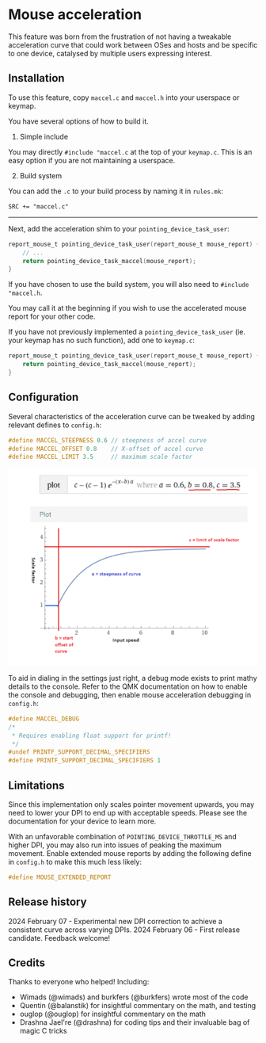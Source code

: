 # Mouse acceleration

This feature was born from the frustration of not having a tweakable acceleration curve that could work between OSes and hosts and be specific to one device, catalysed by multiple users expressing interest.

## Installation

To use this feature, copy `maccel.c` and `maccel.h` into your userspace or keymap.

You have several options of how to build it.

1. Simple include

You may directly `#include "maccel.c` at the top of your `keymap.c`. This is an easy option if you are not maintaining a userspace.

2. Build system

You can add the `.c` to your build process by naming it in `rules.mk`: 
```
SRC += "maccel.c"
```

---

Next, add the acceleration shim to your `pointing_device_task_user`:
```c
report_mouse_t pointing_device_task_user(report_mouse_t mouse_report) {
    // ...
    return pointing_device_task_maccel(mouse_report);
}
```
If you have chosen to use the build system, you will also need to `#include "maccel.h`.

You may call it at the beginning if you wish to use the accelerated mouse report for your other code.

If you have not previously implemented a `pointing_device_task_user` (ie. your keymap has no such function), add one to `keymap.c`:
```c
report_mouse_t pointing_device_task_user(report_mouse_t mouse_report) {
    return pointing_device_task_maccel(mouse_report);
}
```

## Configuration

Several characteristics of the acceleration curve can be tweaked by adding relevant defines to `config.h`:
```c
#define MACCEL_STEEPNESS 0.6 // steepness of accel curve
#define MACCEL_OFFSET 0.8    // X-offset of accel curve
#define MACCEL_LIMIT 3.5     // maximum scale factor
```

[![](accel_curve.png)](https://www.wolframalpha.com/input?i=plot+c-%28c-1%29%28e%5E%28-%28x-b%29*a%29%29+with+a%3D0.6+with+b%3D0.8+with+c%3D3.5+from+x%3D-0.1+to+10+from+y%3D-0.1+to+4.5)

To aid in dialing in the settings just right, a debug mode exists to print mathy details to the console. Refer to the QMK documentation on how to enable the console and debugging, then enable mouse acceleration debugging in `config.h`:
```c
#define MACCEL_DEBUG
/*
 * Requires enabling float support for printf!
 */
#undef PRINTF_SUPPORT_DECIMAL_SPECIFIERS
#define PRINTF_SUPPORT_DECIMAL_SPECIFIERS 1
```

## Limitations

Since this implementation only scales pointer movement upwards, you may need to lower your DPI to end up with acceptable speeds. Please see the documentation for your device to learn more.

With an unfavorable combination of `POINTING_DEVICE_THROTTLE_MS` and higher DPI, you may also run into issues of peaking the maximum movement. Enable extended mouse reports by adding the following define in `config.h` to make this much less likely:
```c
#define MOUSE_EXTENDED_REPORT
```

## Release history

2024 February 07 - Experimental new DPI correction to achieve a consistent curve across varying DPIs.
2024 February 06 - First release candidate. Feedback welcome!

## Credits
Thanks to everyone who helped!
Including:
- Wimads (@wimads) and burkfers (@burkfers) wrote most of the code
- Quentin (@balanstik) for insightful commentary on the math, and testing
- ouglop (@ouglop) for insightful commentary on the math
- Drashna Jael're (@drashna) for coding tips and their invaluable bag of magic C tricks
